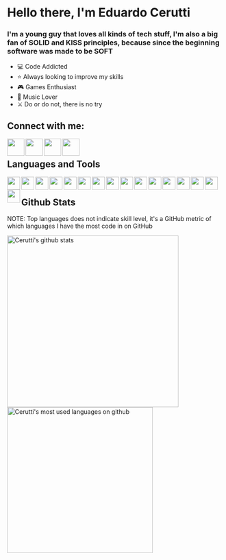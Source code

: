 # Hello there, I'm Eduardo Cerutti

### I'm a young guy that loves all kinds of tech stuff, I'm also a big fan of SOLID and KISS principles, because since the beginning software was made to be SOFT

- :computer: Code Addicted
- :star: Always looking to improve my skills
- :video_game: Games Enthusiast
- :musical_note: Music Lover
- :crossed_swords: Do or do not, there is no try

## Connect with me:

[<img align='left' alt='' width='40px' src='https://img.icons8.com/cute-clipart/64/000000/instagram-new.png' />][instagram]
[<img align='left' alt='' width='40px' src='https://img.icons8.com/cute-clipart/50/000000/facebook.png' />][facebook]
[<img align='left' alt='' width='40px' src='https://img.icons8.com/cute-clipart/64/000000/linkedin.png' />][linkedin]
[<img align='left' alt='' width='40px' src='https://img.icons8.com/cute-clipart/64/000000/twitch.png' />][twitch]
<br/>

## Languages and Tools

[<img align='left' alt='' width='30px' src="https://img.icons8.com/plasticine/100/000000/react.png"/>][react]
[<img align='left' alt='' width='30px' src="https://img.icons8.com/?size=512&id=MWiBjkuHeMVq&format=png"/>][next]
[<img align='left' alt='' width='30px' src="https://img.icons8.com/color/48/000000/css3.png"/>][css]
[<img align='left' alt='' width='30px' src="https://img.icons8.com/color/48/000000/sass.png"/>][sass]
[<img align='left' alt='' width='30px' src="https://img.icons8.com/?size=512&id=CIAZz2CYc6Kc&format=png"/>][tailwind]
[<img align='left' alt='' width='30px' src="https://img.icons8.com/?size=512&id=54087&format=png"/>][node]
[<img align='left' alt='' width='30px' src="https://img.icons8.com/color/48/000000/typescript.png"/>][typescript]
[<img align='left' alt='' width='30px' src="https://img.icons8.com/color/48/000000/javascript.png"/>][javascript]
[<img align='left' alt='' width='30px' src="https://img.icons8.com/color/48/000000/python.png"/>][python]
[<img align='left' alt='' width='30px' src="https://img.icons8.com/color/48/000000/java-coffee-cup-logo.png"/>][java]
[<img align='left' alt='' width='30px' src="https://img.icons8.com/color/48/000000/ruby-programming-language.png"/>][ruby]
[<img align='left' alt='' width='30px' src="https://img.icons8.com/color/48/000000/postgreesql.png"/>][postgres]
[<img align='left' alt='' width='30px' src="https://img.icons8.com/color/48/000000/mongodb.png"/>][mongodb]
[<img align='left' alt='' width='30px' src="https://img.icons8.com/color/48/000000/linux.png"/>][linux]
[<img align='left' alt='' width='30px' src="https://img.icons8.com/color/48/000000/android-os.png"/>][android]
[<img align='left' alt='' width='30px' src="https://img.icons8.com/color/48/000000/git.png"/>][git]
<br/>

## Github Stats

NOTE: Top languages does not indicate skill level, it's a GitHub metric of which languages I have the most code in on GitHub

<img align='left' width='400px' alt="Cerutti's github stats" src='https://github-readme-stats.vercel.app/api?username=TCsTheMechanic&count_private=true&show_icons=true' />

<img align='left' width='340px' alt="Cerutti's most used languages on github" src='https://github-readme-stats.vercel.app/api/top-langs/?username=TCsTheMechanic&layout=compact'/>

[instagram]: https://www.instagram.com/ceruttioliveira/
[facebook]: https://www.facebook.com/eduardo.ceruttioliveira/
[linkedin]: https://www.linkedin.com/in/eduardo-cerutti-de-oliveira-964b6017b/?locale=en_US
[twitch]: https://www.twitch.tv/tcsthemechanic_
[react]: https://pt-br.reactjs.org/
[css]: https://devdocs.io/css/
[sass]: https://sass-lang.com/
[typescript]: https://www.typescriptlang.org/
[javascript]: https://devdocs.io/javascript/
[python]: https://www.python.org/
[java]: https://www.java.com/
[ruby]: https://www.ruby-lang.org/
[postgres]: https://www.postgresql.org/
[mongodb]: https://www.mongodb.com/
[linux]: https://www.linux.org/
[android]: https://www.android.com/
[git]: https://git-scm.com/
[next]: https://nextjs.org/
[tailwind]: https://tailwindcss.com/
[node]: https://nodejs.org/en
